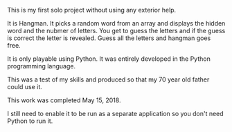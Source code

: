 This is my first solo project without using any exterior help.

It is Hangman. It picks a random word from an array and displays the hidden word and the nubmer of letters. You get to guess the letters and if the guess is correct the letter is revealed. Guess all the letters and hangman goes free.

It is only playable using Python. It was entirely developed in the Python programming language.

This was a test of my skills and produced so that my 70 year old father could use it.

This work was completed May 15, 2018.

I still need to enable it to be run as a separate application so you don't need Python to run it.

